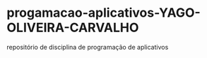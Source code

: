 # progamacao-aplicativos-YAGO-OLIVEIRA-CARVALHO
repositório de disciplina de programação de aplicativos
